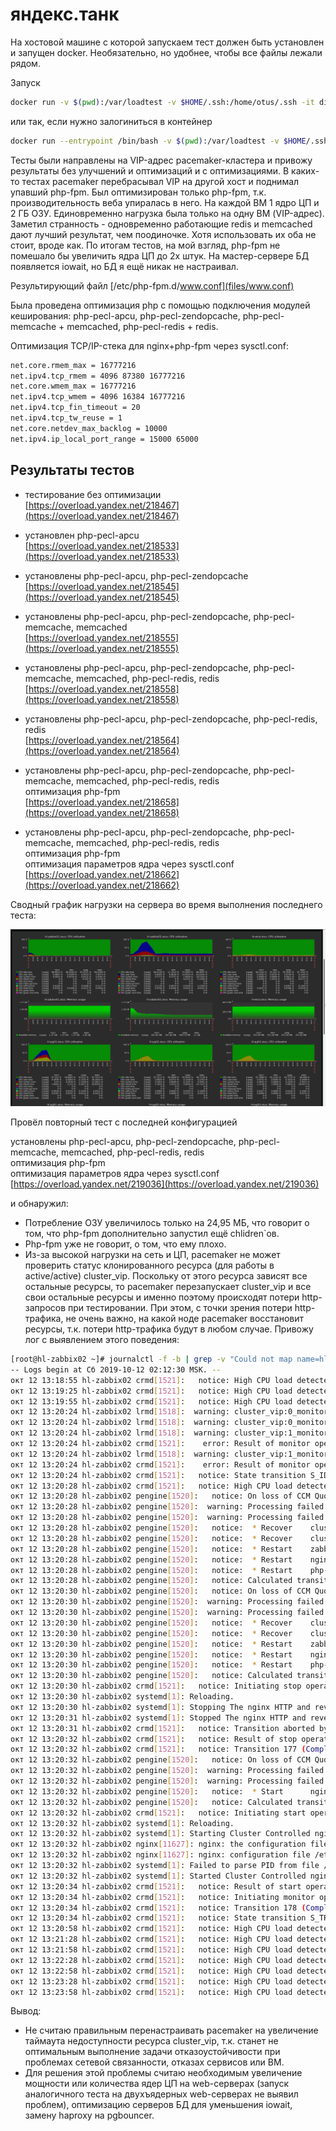 # яндекс.танк

На хостовой машине с которой запускаем тест должен быть установлен и запущен docker. Необязательно, но удобнее, чтобы все файлы лежали рядом.

Запуск

```bash
docker run -v $(pwd):/var/loadtest -v $HOME/.ssh:/home/otus/.ssh -it direvius/yandex-tank
```

или так, если нужно залогиниться в контейнер

```bash
docker run --entrypoint /bin/bash -v $(pwd):/var/loadtest -v $HOME/.ssh:/home/otus/.ssh -it direvius/yandex-tank
```

Тесты были направлены на VIP-адрес pacemaker-кластера и привожу результаты без улучшений и оптимизаций и с оптимизациями. В каких-то тестах pacemaker перебрасывал VIP на другой хост и поднимал упавший php-fpm. Был оптимизирован  только php-fpm, т.к. производительность веба упиралась в него. На каждой ВМ 1 ядро ЦП и 2 ГБ ОЗУ. Единовременно нагрузка была только на одну ВМ (VIP-адрес). Заметил странность - одновременно работающие redis и memcached дают лучший результат, чем поодиночке. Хотя использовать их оба не стоит, вроде как.
По итогам тестов, на мой взгляд, php-fpm не помешало бы увеличить ядра ЦП до 2х штук.
На мастер-сервере БД появляется iowait, но БД я ещё никак не настраивал.

Результирующий файл [/etc/php-fpm.d/www.conf](files/www.conf)

Была проведена оптимизация php с помощью подключения модулей кеширования: php-pecl-apcu, php-pecl-zendopcache, php-pecl-memcache + memcached, php-pecl-redis + redis.

Оптимизация TCP/IP-стека для nginx+php-fpm через sysctl.conf:

```bash
net.core.rmem_max = 16777216
net.ipv4.tcp_rmem = 4096 87380 16777216
net.core.wmem_max = 16777216
net.ipv4.tcp_wmem = 4096 16384 16777216
net.ipv4.tcp_fin_timeout = 20
net.ipv4.tcp_tw_reuse = 1
net.core.netdev_max_backlog = 10000
net.ipv4.ip_local_port_range = 15000 65000
```

## Результаты тестов

- тестирование без оптимизации\
  [https://overload.yandex.net/218467](https://overload.yandex.net/218467)

- установлен php-pecl-apcu\
  [https://overload.yandex.net/218533](https://overload.yandex.net/218533)

- установлены php-pecl-apcu, php-pecl-zendopcache\
  [https://overload.yandex.net/218545](https://overload.yandex.net/218545)

- установлены php-pecl-apcu, php-pecl-zendopcache, php-pecl-memcache, memcached\
  [https://overload.yandex.net/218555](https://overload.yandex.net/218555)

- установлены php-pecl-apcu, php-pecl-zendopcache, php-pecl-memcache, memcached, php-pecl-redis, redis\
  [https://overload.yandex.net/218558](https://overload.yandex.net/218558)

- установлены php-pecl-apcu, php-pecl-zendopcache, php-pecl-redis, redis\
  [https://overload.yandex.net/218564](https://overload.yandex.net/218564)

- установлены php-pecl-apcu, php-pecl-zendopcache, php-pecl-memcache, memcached, php-pecl-redis, redis\
  оптимизация php-fpm\
  [https://overload.yandex.net/218658](https://overload.yandex.net/218658)

- установлены php-pecl-apcu, php-pecl-zendopcache, php-pecl-memcache, memcached, php-pecl-redis, redis\
  оптимизация php-fpm\
  оптимизация параметров ядра через sysctl.conf\
  [https://overload.yandex.net/218662](https://overload.yandex.net/218662)

Сводный график нагрузки на сервера во время выполнения последнего теста:

![Сводный график нагрузки на сервера во время выполнения последнего теста](files/summary_servers_load.png)

Провёл повторный тест с последней конфигурацией

установлены php-pecl-apcu, php-pecl-zendopcache, php-pecl-memcache, memcached, php-pecl-redis, redis\
оптимизация php-fpm\
оптимизация параметров ядра через sysctl.conf\
[https://overload.yandex.net/219036](https://overload.yandex.net/219036)

 и обнаружил:

- Потребление ОЗУ увеличилось только на 24,95 МБ, что говорит о том, что php-fpm дополнительно запустил ещё chlidren`ов.
- Php-fpm уже не говорит, о том, что ему плохо.
- Из-за высокой нагрузки на сеть и ЦП, pacemaker не может проверить статус клонированного ресурса (для работы в active/active) cluster_vip. Поскольку от этого ресурса зависят все остальные ресурсы, то pacemaker перезапускает cluster_vip и все свои остальные ресурсы и именно поэтому происходят потери http-запросов при тестировании. При этом, с точки зрения потери http-трафика, не очень важно, на какой ноде pacemaker восстановит ресурсы, т.к. потери http-трафика будут в любом случае.
   Привожу лог с выявлением этого поведения:

```bash
[root@hl-zabbix02 ~]# journalctl -f -b | grep -v "Could not map name=hl-zabbix"
-- Logs begin at Сб 2019-10-12 02:12:30 MSK. --
окт 12 13:18:55 hl-zabbix02 crmd[1521]:   notice: High CPU load detected: 3.250000
окт 12 13:19:25 hl-zabbix02 crmd[1521]:   notice: High CPU load detected: 4.990000
окт 12 13:19:55 hl-zabbix02 crmd[1521]:   notice: High CPU load detected: 21.799999
окт 12 13:20:24 hl-zabbix02 lrmd[1518]:  warning: cluster_vip:0_monitor_2000 process (PID 11413) timed out
окт 12 13:20:24 hl-zabbix02 lrmd[1518]:  warning: cluster_vip:0_monitor_2000:11413 - timed out after 20000ms
окт 12 13:20:24 hl-zabbix02 lrmd[1518]:  warning: cluster_vip:1_monitor_2000 process (PID 11414) timed out
окт 12 13:20:24 hl-zabbix02 crmd[1521]:    error: Result of monitor operation for cluster_vip:0 on hl-zabbix02.otus: Timed Out
окт 12 13:20:24 hl-zabbix02 lrmd[1518]:  warning: cluster_vip:1_monitor_2000:11414 - timed out after 20000ms
окт 12 13:20:24 hl-zabbix02 crmd[1521]:    error: Result of monitor operation for cluster_vip:1 on hl-zabbix02.otus: Timed Out
окт 12 13:20:24 hl-zabbix02 crmd[1521]:   notice: State transition S_IDLE -> S_POLICY_ENGINE
окт 12 13:20:28 hl-zabbix02 crmd[1521]:   notice: High CPU load detected: 39.299999
окт 12 13:20:28 hl-zabbix02 pengine[1520]:   notice: On loss of CCM Quorum: Ignore
окт 12 13:20:28 hl-zabbix02 pengine[1520]:  warning: Processing failed monitor of cluster_vip:0 on hl-zabbix02.otus: unknown error
окт 12 13:20:28 hl-zabbix02 pengine[1520]:  warning: Processing failed monitor of cluster_vip:1 on hl-zabbix02.otus: unknown error
окт 12 13:20:28 hl-zabbix02 pengine[1520]:   notice:  * Recover    cluster_vip:0     ( hl-zabbix02.otus )
окт 12 13:20:28 hl-zabbix02 pengine[1520]:   notice:  * Recover    cluster_vip:1     ( hl-zabbix02.otus )
окт 12 13:20:28 hl-zabbix02 pengine[1520]:   notice:  * Restart    zabbix_server     ( hl-zabbix02.otus )   due to required cluster_vip-clone running
окт 12 13:20:28 hl-zabbix02 pengine[1520]:   notice:  * Restart    nginx             ( hl-zabbix02.otus )   due to required php-fpm start
окт 12 13:20:28 hl-zabbix02 pengine[1520]:   notice:  * Restart    php-fpm           ( hl-zabbix02.otus )   due to required zabbix_server start
окт 12 13:20:28 hl-zabbix02 pengine[1520]:   notice: Calculated transition 176, saving inputs in /var/lib/pacemaker/pengine/pe-input-90.bz2
окт 12 13:20:30 hl-zabbix02 pengine[1520]:   notice: On loss of CCM Quorum: Ignore
окт 12 13:20:30 hl-zabbix02 pengine[1520]:  warning: Processing failed monitor of cluster_vip:0 on hl-zabbix02.otus: unknown error
окт 12 13:20:30 hl-zabbix02 pengine[1520]:  warning: Processing failed monitor of cluster_vip:1 on hl-zabbix02.otus: unknown error
окт 12 13:20:30 hl-zabbix02 pengine[1520]:   notice:  * Recover    cluster_vip:0     ( hl-zabbix02.otus )
окт 12 13:20:30 hl-zabbix02 pengine[1520]:   notice:  * Recover    cluster_vip:1     ( hl-zabbix02.otus )
окт 12 13:20:30 hl-zabbix02 pengine[1520]:   notice:  * Restart    zabbix_server     ( hl-zabbix02.otus )   due to required cluster_vip-clone running
окт 12 13:20:30 hl-zabbix02 pengine[1520]:   notice:  * Restart    nginx             ( hl-zabbix02.otus )   due to required php-fpm start
окт 12 13:20:30 hl-zabbix02 pengine[1520]:   notice:  * Restart    php-fpm           ( hl-zabbix02.otus )   due to required zabbix_server start
окт 12 13:20:30 hl-zabbix02 pengine[1520]:   notice: Calculated transition 177, saving inputs in /var/lib/pacemaker/pengine/pe-input-91.bz2
окт 12 13:20:30 hl-zabbix02 crmd[1521]:   notice: Initiating stop operation nginx_stop_0 locally on hl-zabbix02.otus
окт 12 13:20:30 hl-zabbix02 systemd[1]: Reloading.
окт 12 13:20:30 hl-zabbix02 systemd[1]: Stopping The nginx HTTP and reverse proxy server...
окт 12 13:20:31 hl-zabbix02 systemd[1]: Stopped The nginx HTTP and reverse proxy server.
окт 12 13:20:31 hl-zabbix02 crmd[1521]:   notice: Transition aborted by operation cluster_vip:0_monitor_2000 'modify' on hl-zabbix02.otus: Old event
окт 12 13:20:32 hl-zabbix02 crmd[1521]:   notice: Result of stop operation for nginx on hl-zabbix02.otus: 0 (ok)
окт 12 13:20:32 hl-zabbix02 crmd[1521]:   notice: Transition 177 (Complete=1, Pending=0, Fired=0, Skipped=1, Incomplete=18, Source=/var/lib/pacemaker/pengine/pe-input-91.bz2): Stopped
окт 12 13:20:32 hl-zabbix02 pengine[1520]:   notice: On loss of CCM Quorum: Ignore
окт 12 13:20:32 hl-zabbix02 pengine[1520]:  warning: Processing failed monitor of cluster_vip:0 on hl-zabbix02.otus: unknown error
окт 12 13:20:32 hl-zabbix02 pengine[1520]:  warning: Processing failed monitor of cluster_vip:1 on hl-zabbix02.otus: unknown error
окт 12 13:20:32 hl-zabbix02 pengine[1520]:   notice:  * Start      nginx             ( hl-zabbix02.otus )
окт 12 13:20:32 hl-zabbix02 pengine[1520]:   notice: Calculated transition 178, saving inputs in /var/lib/pacemaker/pengine/pe-input-92.bz2
окт 12 13:20:32 hl-zabbix02 crmd[1521]:   notice: Initiating start operation nginx_start_0 locally on hl-zabbix02.otus
окт 12 13:20:32 hl-zabbix02 systemd[1]: Reloading.
окт 12 13:20:32 hl-zabbix02 systemd[1]: Starting Cluster Controlled nginx...
окт 12 13:20:32 hl-zabbix02 nginx[11627]: nginx: the configuration file /etc/nginx/nginx.conf syntax is ok
окт 12 13:20:32 hl-zabbix02 nginx[11627]: nginx: configuration file /etc/nginx/nginx.conf test is successful
окт 12 13:20:32 hl-zabbix02 systemd[1]: Failed to parse PID from file /run/nginx.pid: Invalid argument
окт 12 13:20:32 hl-zabbix02 systemd[1]: Started Cluster Controlled nginx.
окт 12 13:20:34 hl-zabbix02 crmd[1521]:   notice: Result of start operation for nginx on hl-zabbix02.otus: 0 (ok)
окт 12 13:20:34 hl-zabbix02 crmd[1521]:   notice: Initiating monitor operation nginx_monitor_4000 locally on hl-zabbix02.otus
окт 12 13:20:34 hl-zabbix02 crmd[1521]:   notice: Transition 178 (Complete=2, Pending=0, Fired=0, Skipped=0, Incomplete=0, Source=/var/lib/pacemaker/pengine/pe-input-92.bz2): Complete
окт 12 13:20:34 hl-zabbix02 crmd[1521]:   notice: State transition S_TRANSITION_ENGINE -> S_IDLE
окт 12 13:20:58 hl-zabbix02 crmd[1521]:   notice: High CPU load detected: 24.139999
окт 12 13:21:28 hl-zabbix02 crmd[1521]:   notice: High CPU load detected: 14.630000
окт 12 13:21:58 hl-zabbix02 crmd[1521]:   notice: High CPU load detected: 9.030000
окт 12 13:22:28 hl-zabbix02 crmd[1521]:   notice: High CPU load detected: 5.470000
окт 12 13:22:58 hl-zabbix02 crmd[1521]:   notice: High CPU load detected: 3.320000
окт 12 13:23:28 hl-zabbix02 crmd[1521]:   notice: High CPU load detected: 2.010000
окт 12 13:23:58 hl-zabbix02 crmd[1521]:   notice: High CPU load detected: 1.220000
```

Вывод:

- Не считаю правильным перенастраивать pacemaker на увеличение таймаута недоступности ресурса cluster_vip, т.к. станет не оптимальным выполнение задачи отказоустойчивости при проблемах сетевой связанности, отказах сервисов или ВМ.
- Для решения этой проблемы считаю необходимым увеличение мощности или количества ядер ЦП на web-серверах (запуск аналогичного теста на двухъядерных web-серверах не выявил проблем), оптимизацию серверов БД для уменьшения iowait, замену haproxy на pgbouncer.
